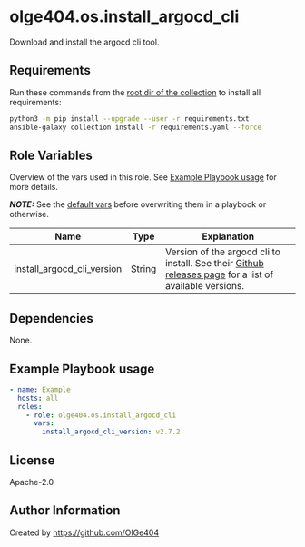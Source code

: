 olge404.os.install_argocd_cli
=========
Download and install the argocd cli tool.

Requirements
------------
Run these commands from the [root dir of the collection](../..) to install all requirements:

```bash
python3 -m pip install --upgrade --user -r requirements.txt
ansible-galaxy collection install -r requirements.yaml --force
```

Role Variables
--------------
Overview of the vars used in this role. See [Example Playbook usage](#Example-Playbook-usage) for more
details.

**_NOTE:_** See the [default vars](defaults/main.yml) before overwriting them in a playbook or otherwise.

| Name                       | Type   | Explanation                                                                                                                                                       |
| -------------------------- | ------ | ----------------------------------------------------------------------------------------------------------------------------------------------------------------- |
| install_argocd_cli_version | String | Version of the argocd cli to install. See their [Github releases page](https://github.com/argoproj/argo-cd/releases/tag/v2.7.2) for a list of available versions. |

Dependencies
------------
None.

Example Playbook usage
----------------
```yaml
- name: Example 
  hosts: all
  roles:
    - role: olge404.os.install_argocd_cli
      vars:
        install_argocd_cli_version: v2.7.2
```

License
-------
Apache-2.0

Author Information
------------------
Created by https://github.com/OlGe404
